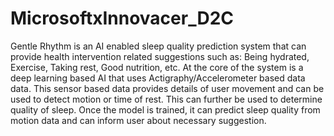 # MicrosoftxInnovacer_D2C
Gentle Rhythm is an AI enabled sleep quality prediction system that can provide health intervention related suggestions such as: Being hydrated, Exercise, Taking rest, Good nutrition, etc. At the core of the system is a deep learning based AI that uses Actigraphy/Accelerometer based data data. This sensor based data provides details of user movement and can be used to detect motion or time of rest. This can further be used to determine quality of sleep. Once the model is trained, it can predict sleep quality from motion data and can inform user about necessary suggestion.
